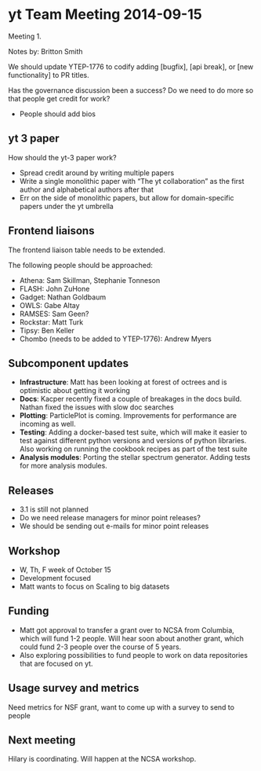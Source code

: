 # yt Team Meeting 2014-09-15

Meeting 1.

Notes by: Britton Smith

We should update YTEP-1776 to codify adding [bugfix], [api break], or [new
functionality] to PR titles.

Has the governance discussion been a success?  Do we need to do more so that
people get credit for work?

 * People should add bios

## yt 3 paper

How should the yt-3 paper work?

 * Spread credit around by writing multiple papers
 * Write a single monolithic paper with “The yt collaboration” as the first
   author and alphabetical authors after that
 * Err on the side of monolithic papers, but allow for domain-specific papers
   under the yt umbrella

## Frontend liaisons

The frontend liaison table needs to be extended.

The following people should be approached:

 * Athena: Sam Skillman, Stephanie Tonneson
 * FLASH: John ZuHone
 * Gadget: Nathan Goldbaum
 * OWLS: Gabe Altay
 * RAMSES: Sam Geen?
 * Rockstar: Matt Turk
 * Tipsy: Ben Keller
 * Chombo (needs to be added to YTEP-1776): Andrew Myers

## Subcomponent updates

 * **Infrastructure**: Matt has been looking at forest of octrees and is
   optimistic about getting it working
 * **Docs**: Kacper recently fixed a couple of breakages in the docs build.
   Nathan fixed the issues with slow doc searches
 * **Plotting**: ParticlePlot is coming. Improvements for performance are
   incoming as well.
 * **Testing**: Adding a docker-based test suite, which will make it easier to
   test against different python versions and versions of python libraries.
   Also working on running the cookbook recipes as part of the test suite
 * **Analysis modules**: Porting the stellar spectrum generator.  Adding tests
   for more analysis modules.

## Releases

 * 3.1 is still not planned
 * Do we need release managers for minor point releases?
 * We should be sending out e-mails for minor point releases

## Workshop

 * W, Th, F week of October 15
 * Development focused
 * Matt wants to focus on Scaling to big datasets

## Funding

 * Matt got approval to transfer a grant over to NCSA from Columbia, which will
   fund 1-2 people.  Will hear soon about another grant, which could fund 2-3
   people over the course of 5 years. 
 * Also exploring possibilities to fund people to work on data repositories
   that are focused on yt.

## Usage survey and metrics

Need metrics for NSF grant, want to come up with a survey to send to people

## Next meeting

Hilary is coordinating.  Will happen at the NCSA workshop.
